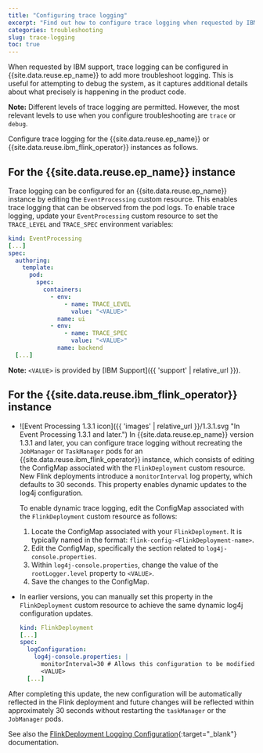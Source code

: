 ```yaml
---
title: "Configuring trace logging"
excerpt: "Find out how to configure trace logging when requested by IBM support."
categories: troubleshooting
slug: trace-logging
toc: true
---
```


When requested by IBM support, trace logging can be configured in {{site.data.reuse.ep_name}} to add more troubleshoot logging. This is useful for attempting to debug the system, as it captures additional details about what precisely is happening in the product code.

**Note:** Different levels of trace logging are permitted. However, the most relevant levels to use when you configure troubleshooting are `trace` or `debug`.

Configure trace logging for the {{site.data.reuse.ep_name}} or {{site.data.reuse.ibm_flink_operator}} instances as follows.


## For the {{site.data.reuse.ep_name}} instance

Trace logging can be configured for an {{site.data.reuse.ep_name}} instance by editing the `EventProcessing` custom resource. This enables trace logging that can be observed from the pod logs. To enable trace logging, update your `EventProcessing` custom resource to set the `TRACE_LEVEL` and `TRACE_SPEC` environment variables:

```yaml
kind: EventProcessing
[...]
spec:
  authoring:
    template:
      pod:
        spec:
          containers:
            - env:
                - name: TRACE_LEVEL
                  value: "<VALUE>"
              name: ui
            - env:
                - name: TRACE_SPEC
                  value: "<VALUE>"
              name: backend
  [...]
```

**Note:** `<VALUE>` is provided by [IBM Support]({{ 'support' | relative_url }}).


## For the {{site.data.reuse.ibm_flink_operator}} instance

- ![Event Processing 1.3.1 icon]({{ 'images' | relative_url }}/1.3.1.svg "In Event Processing 1.3.1 and later.") In {{site.data.reuse.ep_name}} version 1.3.1 and later, you can configure trace logging without recreating the `JobManager` or `TaskManager` pods for an {{site.data.reuse.ibm_flink_operator}} instance, which consists of editing the ConfigMap associated with the `FlinkDeployment` custom resource. New Flink deployments introduce a `monitorInterval` log property, which defaults to 30 seconds. This property enables dynamic updates to the log4j configuration.

  To enable dynamic trace logging, edit the ConfigMap associated with the `FlinkDeployment` custom resource as follows:

  1. Locate the ConfigMap associated with your `FlinkDeployment`. It is typically named in the format: `flink-config-<FlinkDeployment-name>`.
  2. Edit the ConfigMap, specifically the section related to `log4j-console.properties`.
  3. Within `log4j-console.properties`, change the value of the `rootLogger.level` property to `<VALUE>`.
  4. Save the changes to the ConfigMap.


- In earlier versions, you can manually set this property in the `FlinkDeployment` custom resource to achieve the same dynamic log4j configuration updates.


  ```yaml
  kind: FlinkDeployment
  [...]
  spec:
    logConfiguration:
      log4j-console.properties: |
        monitorInterval=30 # Allows this configuration to be modified at runtime. The file will be checked every 30 seconds.
        <VALUE>
    [...]
  ```


After completing this update, the new configuration will be automatically reflected in the Flink deployment and future changes will be reflected within approximately 30 seconds without restarting the `taskManager` or the `JobManager` pods.


See also the [FlinkDeployment Logging Configuration](https://nightlies.apache.org/flink/flink-kubernetes-operator-docs-release-1.11/docs/operations/metrics-logging/#flinkdeployment-logging-configuration){:target="_blank"} documentation.